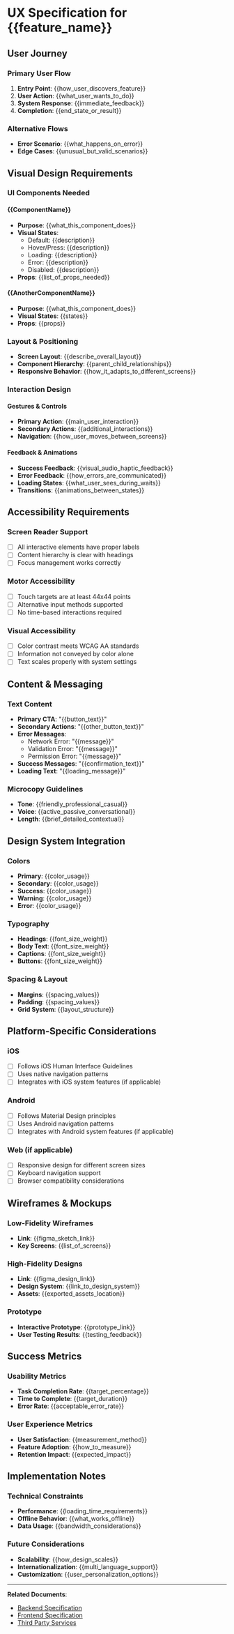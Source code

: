 # UX Specification for {{feature_name}}

## User Journey

### Primary User Flow
1. **Entry Point**: {{how_user_discovers_feature}}
2. **User Action**: {{what_user_wants_to_do}}
3. **System Response**: {{immediate_feedback}}
4. **Completion**: {{end_state_or_result}}

### Alternative Flows
- **Error Scenario**: {{what_happens_on_error}}
- **Edge Cases**: {{unusual_but_valid_scenarios}}

## Visual Design Requirements

### UI Components Needed

#### {{ComponentName}}
- **Purpose**: {{what_this_component_does}}
- **Visual States**: 
  - Default: {{description}}
  - Hover/Press: {{description}}
  - Loading: {{description}}
  - Error: {{description}}
  - Disabled: {{description}}
- **Props**: {{list_of_props_needed}}

#### {{AnotherComponentName}}
- **Purpose**: {{what_this_component_does}}
- **Visual States**: {{states}}
- **Props**: {{props}}

### Layout & Positioning
- **Screen Layout**: {{describe_overall_layout}}
- **Component Hierarchy**: {{parent_child_relationships}}
- **Responsive Behavior**: {{how_it_adapts_to_different_screens}}

### Interaction Design

#### Gestures & Controls
- **Primary Action**: {{main_user_interaction}}
- **Secondary Actions**: {{additional_interactions}}
- **Navigation**: {{how_user_moves_between_screens}}

#### Feedback & Animations
- **Success Feedback**: {{visual_audio_haptic_feedback}}
- **Error Feedback**: {{how_errors_are_communicated}}
- **Loading States**: {{what_user_sees_during_waits}}
- **Transitions**: {{animations_between_states}}

## Accessibility Requirements

### Screen Reader Support
- [ ] All interactive elements have proper labels
- [ ] Content hierarchy is clear with headings
- [ ] Focus management works correctly

### Motor Accessibility  
- [ ] Touch targets are at least 44x44 points
- [ ] Alternative input methods supported
- [ ] No time-based interactions required

### Visual Accessibility
- [ ] Color contrast meets WCAG AA standards
- [ ] Information not conveyed by color alone
- [ ] Text scales properly with system settings

## Content & Messaging

### Text Content
- **Primary CTA**: "{{button_text}}"
- **Secondary Actions**: "{{other_button_text}}"
- **Error Messages**: 
  - Network Error: "{{message}}"
  - Validation Error: "{{message}}"
  - Permission Error: "{{message}}"
- **Success Messages**: "{{confirmation_text}}"
- **Loading Text**: "{{loading_message}}"

### Microcopy Guidelines
- **Tone**: {{friendly_professional_casual}}
- **Voice**: {{active_passive_conversational}}
- **Length**: {{brief_detailed_contextual}}

## Design System Integration

### Colors
- **Primary**: {{color_usage}}
- **Secondary**: {{color_usage}}
- **Success**: {{color_usage}}
- **Warning**: {{color_usage}}
- **Error**: {{color_usage}}

### Typography
- **Headings**: {{font_size_weight}}
- **Body Text**: {{font_size_weight}}
- **Captions**: {{font_size_weight}}
- **Buttons**: {{font_size_weight}}

### Spacing & Layout
- **Margins**: {{spacing_values}}
- **Padding**: {{spacing_values}}
- **Grid System**: {{layout_structure}}

## Platform-Specific Considerations

### iOS
- [ ] Follows iOS Human Interface Guidelines
- [ ] Uses native navigation patterns
- [ ] Integrates with iOS system features (if applicable)

### Android
- [ ] Follows Material Design principles
- [ ] Uses Android navigation patterns
- [ ] Integrates with Android system features (if applicable)

### Web (if applicable)
- [ ] Responsive design for different screen sizes
- [ ] Keyboard navigation support
- [ ] Browser compatibility considerations

## Wireframes & Mockups

### Low-Fidelity Wireframes
- **Link**: {{figma_sketch_link}}
- **Key Screens**: {{list_of_screens}}

### High-Fidelity Designs
- **Link**: {{figma_design_link}}
- **Design System**: {{link_to_design_system}}
- **Assets**: {{exported_assets_location}}

### Prototype
- **Interactive Prototype**: {{prototype_link}}
- **User Testing Results**: {{testing_feedback}}

## Success Metrics

### Usability Metrics
- **Task Completion Rate**: {{target_percentage}}
- **Time to Complete**: {{target_duration}}
- **Error Rate**: {{acceptable_error_rate}}

### User Experience Metrics
- **User Satisfaction**: {{measurement_method}}
- **Feature Adoption**: {{how_to_measure}}
- **Retention Impact**: {{expected_impact}}

## Implementation Notes

### Technical Constraints
- **Performance**: {{loading_time_requirements}}
- **Offline Behavior**: {{what_works_offline}}
- **Data Usage**: {{bandwidth_considerations}}

### Future Considerations
- **Scalability**: {{how_design_scales}}
- **Internationalization**: {{multi_language_support}}
- **Customization**: {{user_personalization_options}}

---

**Related Documents**:
- [Backend Specification](02_Backend_Specification.md)
- [Frontend Specification](03_Frontend_Specification.md)
- [Third Party Services](04_Third_Party_Services.md)
